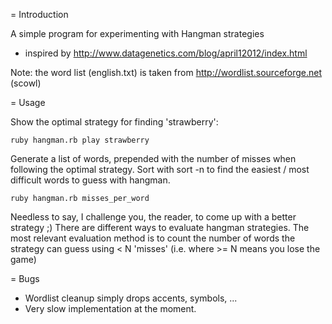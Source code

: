 = Introduction

A simple program for experimenting with Hangman strategies
* inspired by http://www.datagenetics.com/blog/april12012/index.html

Note: the word list (english.txt) is taken from http://wordlist.sourceforge.net (scowl)

= Usage

Show the optimal strategy for finding 'strawberry':

    ruby hangman.rb play strawberry

Generate a list of words, prepended with the number of misses when following the optimal strategy. Sort with sort -n to find the easiest / most difficult words to guess with hangman.

    ruby hangman.rb misses_per_word

Needless to say, I challenge you, the reader, to come up with a better strategy ;)
There are different ways to evaluate hangman strategies. The most relevant evaluation method is to count the number of words the strategy can guess using < N 'misses' (i.e. where >= N means you lose the game)

= Bugs

* Wordlist cleanup simply drops accents, symbols, ...
* Very slow implementation at the moment. 

